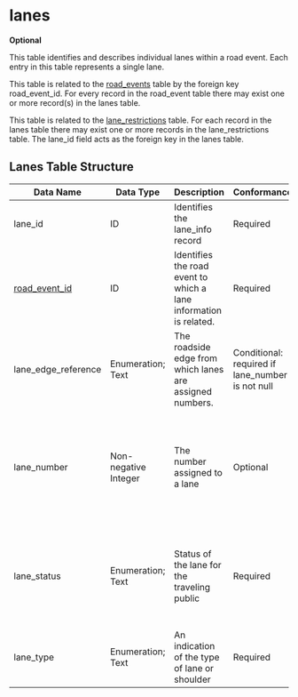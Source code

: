 # lanes
**Optional**

This table identifies and describes individual lanes within a road event. Each entry in this table represents a single lane.

This table is related to the [road_events](/feed-content/data-tables/road_events.md) table by the foreign key road_event_id.  For every record in the road_event table there may exist one or more record(s) in the lanes table.

This table is related to the [lane_restrictions](/feed-content/data-tables/lane_restrictions.md) table. For each record in the lanes table there may exist one or more records in the lane_restrictions table.  The lane_id field acts as the foreign key in the lanes table.

## Lanes Table Structure
Data Name|Data Type|Description|Conformance|Notes
-|-|-|-|-|
lane_id|ID|Identifies the lane_info record|Required|Primary key
[road_event_id](/data-tables/road_events.md)|ID|Identifies the road event to which a lane information is related.|Required|Foreign key
lane_edge_reference|Enumeration; Text|The roadside edge from which lanes are assigned numbers.|Conditional: required if  lane_number is not null|Counting begins from the edge of the improved surface. See [Lane Edge Reference Enumerated Type](/feed-content/enumerated-types/lane_edge_reference.md)
lane_number|Non-negative Integer|The number assigned to a lane |Optional|Assigned by counting from right or left edge of the improved surface. Counting begins from the edge indicated in the lane_edge_reference field. Useful for text to voice translation.
lane_status|Enumeration; Text|Status of the lane for the traveling public|Required|Allowed values: open, closed, shift-left, shift-right, merge-right, merge-left, alternating-one-way. See [Lane Status Enumerated Type](/feed-content/enumerated-types/lane_status.md)
lane_type|Enumeration; Text|An indication of the type of lane or shoulder|Required|See [Lane Type Enumerated Type](/feed-content/enumerated-types/derived-from-its-standards/lane_type.md)
